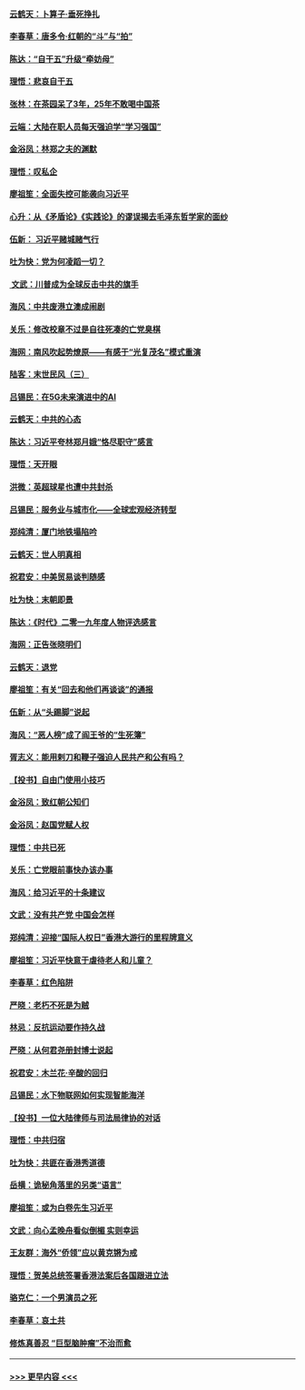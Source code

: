 #### [云鹤天：卜算子‧垂死挣扎](../pages/nsc993/n11739956.md?t=12231634) 
#### [李春草：唐多令‧红朝的“斗”与“拍”](../pages/nsc993/n11739830.md?t=12231634) 
#### [陈达：“自干五”升级“牵妨母”](../pages/nsc993/n11739724.md?t=12231634) 
#### [理悟：悲哀自干五](../pages/nsc993/n11739547.md?t=12231634) 
#### [张林：在茶园呆了3年，25年不敢喝中国茶](../pages/nsc993/n11739240.md?t=12231634) 
#### [云端：大陆在职人员每天强迫学“学习强国”](../pages/nsc993/n11738735.md?t=12231634) 
#### [金浴凤：林郑之夫的渊默](../pages/nsc993/n11737735.md?t=12231634) 
#### [理悟：叹私企](../pages/nsc993/n11737715.md?t=12231634) 
#### [廖祖笙：全面失控可能袭向习近平](../pages/nsc993/n11737704.md?t=12231634) 
#### [心升：从《矛盾论》《实践论》的谬误揭去毛泽东哲学家的面纱](../pages/nsc993/n11736962.md?t=12231634) 
#### [伍新： 习近平赌城赌气行](../pages/nsc993/n11736929.md?t=12231634) 
#### [吐为快：党为何凌蹈一切？](../pages/nsc993/n11736915.md?t=12231634) 
#### [ 文武：川普成为全球反击中共的旗手](../pages/nsc993/n11736882.md?t=12231634) 
#### [海风：中共废港立澳成闹剧](../pages/nsc993/n11735857.md?t=12231634) 
#### [关乐：修改校章不过是自往死凑的亡党臭棋](../pages/nsc993/n11735097.md?t=12231634) 
#### [海网：南风吹起势燎原——有感于“光复茂名”模式重演](../pages/nsc993/n11732308.md?t=12231634) 
#### [陆客：末世民风（三）](../pages/nsc993/n11732211.md?t=12231634) 
#### [吕锡民：在5G未来演进中的AI](../pages/nsc993/n11730010.md?t=12231634) 
#### [云鹤天：中共的心态](../pages/nsc993/n11729906.md?t=12231634) 
#### [陈达：习近平夸林郑月娥“恪尽职守”感言](../pages/nsc993/n11729881.md?t=12231634) 
#### [理悟：天开眼](../pages/nsc993/n11729699.md?t=12231634) 
#### [洪微：英超球星也遭中共封杀](../pages/nsc993/n11727243.md?t=12231634) 
#### [吕锡民：服务业与城市化——全球宏观经济转型](../pages/nsc993/n11725845.md?t=12231634) 
#### [郑纯清：厦门地铁塌陷吟](../pages/nsc993/n11725813.md?t=12231634) 
#### [云鹤天：世人明真相](../pages/nsc993/n11725621.md?t=12231634) 
#### [祝君安：中美贸易谈判随感](../pages/nsc993/n11725609.md?t=12231634) 
#### [吐为快：末朝即景](../pages/nsc993/n11723365.md?t=12231634) 
#### [陈达：《时代》二零一九年度人物评选感言](../pages/nsc993/n11723337.md?t=12231634) 
#### [海网：正告张晓明们](../pages/nsc993/n11723228.md?t=12231634) 
#### [云鹤天：退党](../pages/nsc993/n11723056.md?t=12231634) 
#### [廖祖笙：有关“回去和他们再谈谈”的通报](../pages/nsc993/n11722442.md?t=12231634) 
#### [伍新：从“头踢脚”说起](../pages/nsc993/n11722429.md?t=12231634) 
#### [海风：“恶人榜”成了阎王爷的“生死簿”](../pages/nsc993/n11722272.md?t=12231634) 
#### [胥志义：能用剌刀和鞭子强迫人民共产和公有吗？](../pages/nsc993/n11720569.md?t=12231634) 
#### [【投书】自由门使用小技巧](../pages/nsc993/n11720180.md?t=12231634) 
#### [金浴凤：致红朝公知们](../pages/nsc993/n11720563.md?t=12231634) 
#### [金浴凤：赵国党赋人权](../pages/nsc993/n11720533.md?t=12231634) 
#### [理悟：中共已死](../pages/nsc993/n11720233.md?t=12231634) 
#### [关乐：亡党眼前事快办该办事](../pages/nsc993/n11719160.md?t=12231634) 
#### [海风：给习近平的十条建议](../pages/nsc993/n11717616.md?t=12231634) 
#### [文武：没有共产党 中国会怎样](../pages/nsc993/n11717584.md?t=12231634) 
#### [郑纯清：迎接“国际人权日”香港大游行的里程牌意义](../pages/nsc993/n11717417.md?t=12231634) 
#### [廖祖笙：习近平快意于虐待老人和儿童？](../pages/nsc993/n11715313.md?t=12231634) 
#### [李春草：红色陷阱](../pages/nsc993/n11715029.md?t=12231634) 
#### [严晓：老朽不死是为贼](../pages/nsc993/n11712910.md?t=12231634) 
#### [林忌：反抗运动要作持久战](../pages/nsc993/n11712623.md?t=12231634) 
#### [严晓：从何君尧册封博士说起](../pages/nsc993/n11712465.md?t=12231634) 
#### [祝君安：木兰花·辛酸的回归](../pages/nsc993/n11712381.md?t=12231634) 
#### [吕锡民：水下物联网如何实现智能海洋](../pages/nsc993/n11711158.md?t=12231634) 
#### [【投书】一位大陆律师与司法局律协的对话](../pages/nsc993/n11709675.md?t=12231634) 
#### [理悟：中共归宿](../pages/nsc993/n11710059.md?t=12231634) 
#### [吐为快：共匪在香港秀道德](../pages/nsc993/n11709979.md?t=12231634) 
#### [岳横：诡秘角落里的另类“语言”](../pages/nsc993/n11709792.md?t=12231634) 
#### [廖祖笙：或为白卷先生习近平](../pages/nsc993/n11708330.md?t=12231634) 
#### [文武：向心孟晚舟看似倒楣 实则幸运](../pages/nsc993/n11708236.md?t=12231634) 
#### [王友群：海外“侨领”应以黄克锵为戒](../pages/nsc993/n11706176.md?t=12231634) 
#### [理悟：贺美总统签署香港法案后各国跟进立法](../pages/nsc993/n11706853.md?t=12231634) 
#### [骆克仁：一个男演员之死](../pages/nsc993/n11706677.md?t=12231634) 
#### [李春草：哀土共](../pages/nsc993/n11706255.md?t=12231634) 
#### [修炼真善忍 “巨型脑肿瘤”不治而愈](../pages/nsc993/n11705340.md?t=12231634) 

----
#### [ >>> 更早内容 <<< ](../indexes/nsc993-earlier.md)
